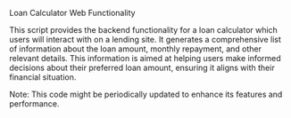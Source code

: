 Loan Calculator Web Functionality

This script provides the backend functionality for a loan calculator which users will interact with on a lending site. 
It generates a comprehensive list of information about the loan amount, monthly repayment, and other relevant details. 
This information is aimed at helping users make informed decisions about their preferred loan amount, ensuring it aligns with their financial situation.

Note: This code might be periodically updated to enhance its features and performance. 



